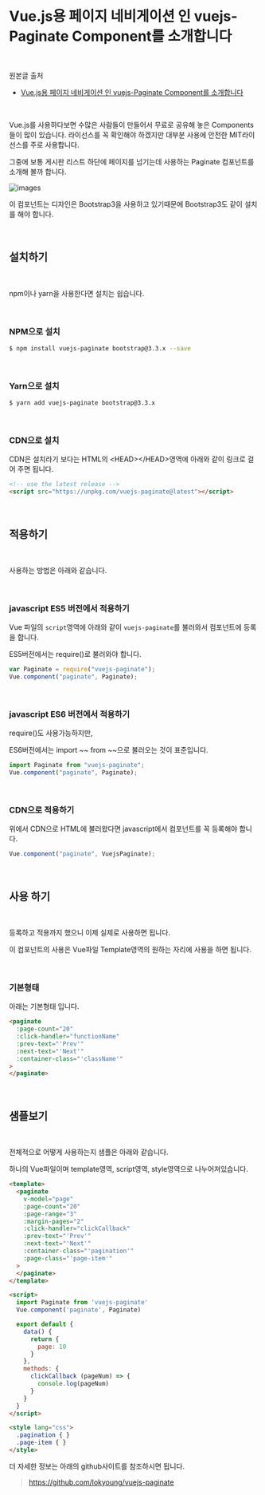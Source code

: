# Vue.js용 페이지 네비게이션 인 vuejs-Paginate Component를 소개합니다

<br/>

원본글 출처

- [Vue.js용 페이지 네비게이션 인 vuejs-Paginate Component를 소개합니다](https://ux.stories.pe.kr/139)

<br/>

Vue.js를 사용하다보면 수많은 사람들이 만들어서 무료로 공유해 놓은 Components들이 많이 있습니다. 라이선스를 꼭 확인해야 하겠지만 대부분 사용에 안전한 MIT라이선스를 주로 사용합니다.

그중에 보통 게시판 리스트 하단에 페이지를 넘기는데 사용하는 Paginate 컴포넌트를 소개해 볼까 합니다.

![images](https://t1.daumcdn.net/cfile/tistory/99CA314B5CC031771F)

이 컴포넌트는 디자인은 Bootstrap3을 사용하고 있기때문에 Bootstrap3도 같이 설치를 해야 합니다.

<br/>

## 설치하기

<br/>

npm이나 yarn을 사용한다면 설치는 쉽습니다.

<br/>

### NPM으로 설치

```sh
$ npm install vuejs-paginate bootstrap@3.3.x --save
```

<br/>

### Yarn으로 설치

```sh
$ yarn add vuejs-paginate bootstrap@3.3.x
```

<br/>

### CDN으로 설치

CDN은 설치라기 보다는 HTML의 &lt;HEAD&gt;&lt;/HEAD&gt;영역에 아래와 같이 링크로 걸어 주면 됩니다.

```html
<!-- use the latest release -->
<script src="https://unpkg.com/vuejs-paginate@latest"></script>
```

<br/>

## 적용하기

<br/>

사용하는 방법은 아래와 같습니다.

<br/>

### javascript ES5 버전에서 적용하기

Vue 파일의 `script`영역에 아래와 같이 `vuejs-paginate`를 불러와서 컴포넌트에 등록을 합니다.

ES5버전에서는 require()로 불러와야 합니다.

```js
var Paginate = require("vuejs-paginate");
Vue.component("paginate", Paginate);
```

<br/>

### javascript ES6 버전에서 적용하기

require()도 사용가능하지만,

ES6버전에서는 import ~~ from ~~으로 불러오는 것이 표준입니다.

```js
import Paginate from "vuejs-paginate";
Vue.component("paginate", Paginate);
```

<br/>

### CDN으로 적용하기

위에서 CDN으로 HTML에 불러왔다면 javascript에서 컴포넌트를 꼭 등록해야 합니다.

```js
Vue.component("paginate", VuejsPaginate);
```

<br/>

## 사용 하기

<br/>

등록하고 적용까지 했으니 이제 실제로 사용하면 됩니다.

이 컴포넌트의 사용은 Vue파일 Template영역의 원하는 자리에 사용을 하면 됩니다.

<br/>

### 기본형태

아래는 기본형태 입니다.

```html
<paginate
  :page-count="20"
  :click-handler="functionName"
  :prev-text="'Prev'"
  :next-text="'Next'"
  :container-class="'className'"
>
</paginate>
```

<br/>

## 샘플보기

<br/>

전체적으로 어떻게 사용하는지 샘플은 아래와 같습니다.

하나의 Vue파일이며 template영역, script영역, style영역으로 나누어져있습니다.

```html
<template>
  <paginate
    v-model="page"
    :page-count="20"
    :page-range="3"
    :margin-pages="2"
    :click-handler="clickCallback"
    :prev-text="'Prev'"
    :next-text="'Next'"
    :container-class="'pagination'"
    :page-class="'page-item'"
  >
  </paginate>
</template>

<script>
  import Paginate from 'vuejs-paginate'
  Vue.component('paginate', Paginate)

  export default {
    data() {
      return {
        page: 10
      }
    },
    methods: {
      clickCallback (pageNum) => {
        console.log(pageNum)
      }
    }
  }
</script>

<style lang="css">
  .pagination { }
  .page-item { }
</style>
```

더 자세한 정보는 아래의 github사이트를 참조하시면 됩니다.

> https://github.com/lokyoung/vuejs-paginate
